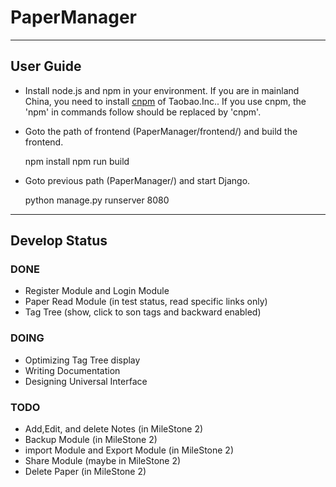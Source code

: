 # PaperManager

---

## User Guide
- Install node.js and npm in your environment. If you are in mainland China, you need to install [cnpm](http://npm.taobao.org/) of Taobao.Inc.. If you use cnpm, the 'npm' in commands follow should be replaced by 'cnpm'.
- Goto the path of frontend (PaperManager/frontend/) and build the frontend.


    npm install
    npm run build

- Goto previous path (PaperManager/) and start Django.


    python manage.py runserver 8080


---

## Develop Status

### DONE
- Register Module and Login Module
- Paper Read Module (in test status, read specific links only)
- Tag Tree (show, click to son tags and backward enabled)

### DOING
- Optimizing Tag Tree display
- Writing Documentation
- Designing Universal Interface

### TODO
- Add,Edit, and delete Notes (in MileStone 2)
- Backup Module (in MileStone 2)
- import Module and Export Module (in MileStone 2)
- Share Module (maybe in MileStone 2)
- Delete Paper (in MileStone 2)
